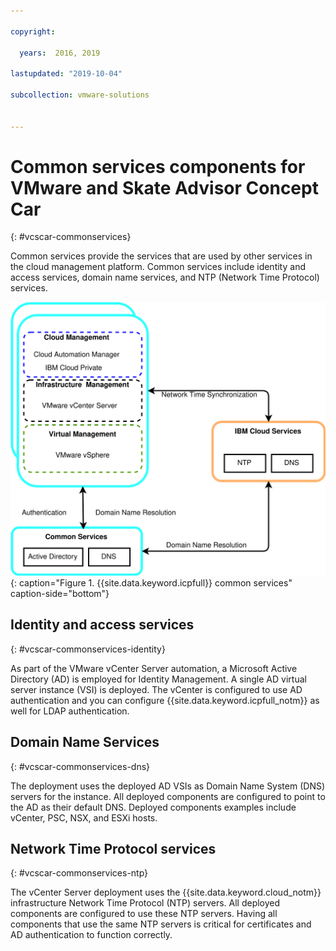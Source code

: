 ```yaml
---

copyright:

  years:  2016, 2019

lastupdated: "2019-10-04"

subcollection: vmware-solutions


---
```


# Common services components for VMware and Skate Advisor Concept Car
{: #vcscar-commonservices}

Common services provide the services that are used by other services in the cloud management platform. Common services include identity and access services, domain name services, and NTP (Network Time Protocol) services.

![{{site.data.keyword.icpfull_notm}} common services](../../images/vcscar-common-services.svg "{{site.data.keyword.icpfull}} common services"){: caption="Figure 1. {{site.data.keyword.icpfull}} common services" caption-side="bottom"}

## Identity and access services
{: #vcscar-commonservices-identity}

As part of the VMware vCenter Server automation, a Microsoft Active Directory (AD) is employed for Identity  Management. A single AD virtual server instance
(VSI) is deployed. The vCenter is configured to use AD authentication and you can configure {{site.data.keyword.icpfull_notm}} as well for LDAP authentication.

## Domain Name Services
{: #vcscar-commonservices-dns}

The deployment uses the deployed AD VSIs as Domain Name System (DNS) servers for the instance. All deployed components are configured to point to the AD as their default DNS. Deployed components examples include vCenter, PSC, NSX, and ESXi hosts.

## Network Time Protocol services
{: #vcscar-commonservices-ntp}

The vCenter Server deployment uses the {{site.data.keyword.cloud_notm}} infrastructure Network Time Protocol (NTP) servers. All deployed components are configured to use these NTP servers. Having all components that use the same NTP servers is critical for certificates and AD authentication to function correctly.
